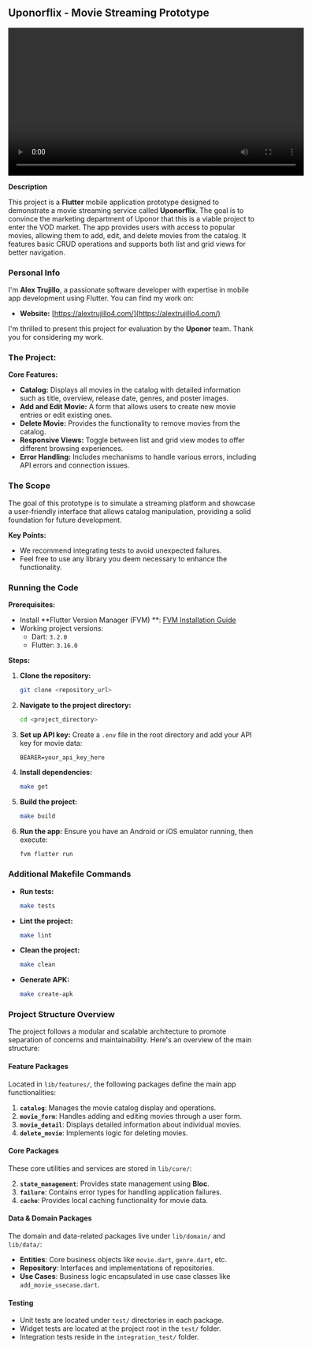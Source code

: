 ## Uponorflix - Movie Streaming Prototype

<video src='https://youtu.be/wB2nylZbbUs' width=600></video>

**Description**

This project is a **Flutter** mobile application prototype designed to demonstrate a movie streaming
service called **Uponorflix**. The goal is to convince the marketing department of Uponor that this
is a viable project to enter the VOD market. The app provides users with access to popular movies,
allowing them to add, edit, and delete movies from the catalog. It features basic CRUD operations
and supports both list and grid views for better navigation.

### Personal Info

I'm **Alex Trujillo**, a passionate software developer with expertise in mobile app development
using Flutter. You can find my work on:

* **Website:** [https://alextrujillo4.com/](https://alextrujillo4.com/)

I'm thrilled to present this project for evaluation by the **Uponor** team. Thank you for
considering my work.

### The Project:

**Core Features:**

* **Catalog:** Displays all movies in the catalog with detailed information such as title, overview,
  release date, genres, and poster images.
* **Add and Edit Movie:** A form that allows users to create new movie entries or edit existing
  ones.
* **Delete Movie:** Provides the functionality to remove movies from the catalog.
* **Responsive Views:** Toggle between list and grid view modes to offer different browsing
  experiences.
* **Error Handling:** Includes mechanisms to handle various errors, including API errors and
  connection issues.

### The Scope

The goal of this prototype is to simulate a streaming platform and showcase a user-friendly
interface that allows catalog manipulation, providing a solid foundation for future development.

**Key Points:**

* We recommend integrating tests to avoid unexpected failures.
* Feel free to use any library you deem necessary to enhance the functionality.

### Running the Code

**Prerequisites:**

- Install **Flutter Version Manager (FVM)
  **: [FVM Installation Guide](https://github.com/fvm-sh/fvm?tab=readme-ov-file#listing-versions)
- Working project versions:
    - Dart: `3.2.0`
    - Flutter: `3.16.0`

**Steps:**

1. **Clone the repository:**
   ```bash
   git clone <repository_url>
   ```

2. **Navigate to the project directory:**
   ```bash
   cd <project_directory>
   ```

3. **Set up API key:**
   Create a `.env` file in the root directory and add your API key for movie data:
   ```
   BEARER=your_api_key_here
   ```

4. **Install dependencies:**
   ```bash
   make get
   ```

5. **Build the project:**
   ```bash
   make build
   ```

6. **Run the app:**
   Ensure you have an Android or iOS emulator running, then execute:
   ```bash
   fvm flutter run
   ```

### Additional Makefile Commands

* **Run tests:**
   ```bash
   make tests
   ```

* **Lint the project:**
   ```bash
   make lint
   ```

* **Clean the project:**
   ```bash
   make clean
   ```

* **Generate APK:**
   ```bash
   make create-apk
   ```

### Project Structure Overview

The project follows a modular and scalable architecture to promote separation of concerns and
maintainability. Here's an overview of the main structure:

#### Feature Packages

Located in `lib/features/`, the following packages define the main app functionalities:

1. **`catalog`**: Manages the movie catalog display and operations.
2. **`movie_form`**: Handles adding and editing movies through a user form.
3. **`movie_detail`**: Displays detailed information about individual movies.
4. **`delete_movie`**: Implements logic for deleting movies.

#### Core Packages

These core utilities and services are stored in `lib/core/`:

2. **`state_management`**: Provides state management using **Bloc**.
3. **`failure`**: Contains error types for handling application failures.
4. **`cache`**: Provides local caching functionality for movie data.

#### Data & Domain Packages

The domain and data-related packages live under `lib/domain/` and `lib/data/`:

- **Entities**: Core business objects like `movie.dart`, `genre.dart`, etc.
- **Repository**: Interfaces and implementations of repositories.
- **Use Cases**: Business logic encapsulated in use case classes like `add_movie_usecase.dart`.

#### Testing

- Unit tests are located under `test/` directories in each package.
- Widget tests are located at the project root in the `test/` folder.
- Integration tests reside in the `integration_test/` folder.
